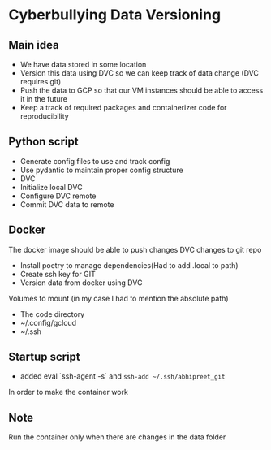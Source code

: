 # Cyberbullying Data Versioning

## Main idea
- We have data stored in some location
- Version this data using DVC so we can keep track of data change (DVC requires git)
- Push the data to GCP so that our VM instances should be able to access it in the future
- Keep a track of required packages and containerizer code for reproducibility

## Python script
- Generate config files to use and track config
- Use pydantic to maintain proper config structure
- DVC
 - Initialize local DVC
 - Configure DVC remote
 - Commit DVC data to remote

## Docker
The docker image should be able to push changes DVC changes to git repo
- Install poetry to manage dependencies(Had to add .local to path) 
- Create ssh key for GIT
- Version data from docker using DVC 
 
Volumes to mount (in my case I had to mention the absolute path)
- The code directory
- ~/.config/gcloud
- ~/.ssh

## Startup script
- added eval \`ssh-agent -s\` and `ssh-add ~/.ssh/abhipreet_git`

In order to make the container work

## Note
Run the container only when there are changes in the data folder 
